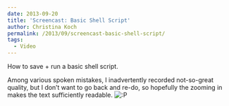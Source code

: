 ```yaml
---
date: 2013-09-20
title: 'Screencast: Basic Shell Script'
author: Christina Koch
permalink: /2013/09/screencast-basic-shell-script/
tags:
  - Video
---
```

How to save + run a basic shell script. 



Among various spoken mistakes, I inadvertently recorded not-so-great quality, but I don&#8217;t want to go back and re-do, so hopefully the zooming in makes the text sufficiently readable. <img src="http://localhost:8080/wp-includes/images/smilies/icon_razz.gif" alt=":P" class="wp-smiley" />

